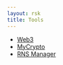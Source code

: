```yaml
---
layout: rsk
title: Tools
---
```


- [Web3](Web3)
- [MyCrypto](MyCrypto)
- [RNS Manager](RNS-Manager)
